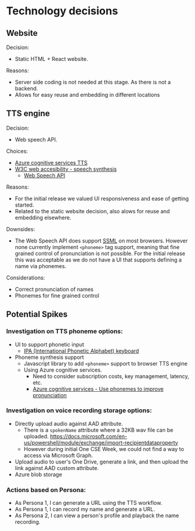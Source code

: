 # Technology decisions

## Website
Decision:
- Static HTML + React website.

Reasons:
- Server side coding is not needed at this stage. As there is not a backend.
- Allows for easy reuse and embedding in different locations


## TTS engine
Decision:
- Web speech API.

Choices:
- [Azure cognitive services TTS](https://azure.microsoft.com/en-us/services/cognitive-services/text-to-speech/)
- [W3C web accesibility - speech synthesis](https://wicg.github.io/speech-api/#tts-section)
  - [Web Speech API](https://developer.mozilla.org/en-US/docs/Web/API/Web_Speech_API)

Reasons:
- For the initial release we valued UI responsiveness and ease of getting started.
- Related to the static website decision, also alows for reuse and embedding elsewhere.

Downsides:
- The Web Speech API does support [SSML](https://docs.microsoft.com/en-us/azure/cognitive-services/speech-service/speech-synthesis-markup) on most browsers. However none currently implement `<phoneme>` tag support, meaning that fine grained control of pronunciation is not possible.  For the initial release this was acceptable as we do not have a UI that supports defining a name via phonemes.

Considerations:
- Correct pronunciation of names
- Phonemes for fine grained control

## Potential Spikes

### Investigation on TTS phoneme options:
- UI to support phonetic input
  - [IPA (International Phonetic Alphabet) keyboard](https://ipa.typeit.org/full/)
- Phoneme synthesis support
  - Javascript library to add `<phoneme>` support to browser TTS engine
  - Using Azure cognitive services. 
    - Need to consider subscription costs, key management, latency, etc.
    - [Azure cognitive services - Use phonemes to improve pronunciation](https://docs.microsoft.com/en-us/azure/cognitive-services/speech-service/speech-synthesis-markup#use-phonemes-to-improve-pronunciation)

### Investigation on voice recording storage options:
- Directly upload audio against AAD attribute.
  - There is a `spokenName` attribute where a 32KB wav file can be uploaded. <https://docs.microsoft.com/en-us/powershell/module/exchange/import-recipientdataproperty>
  - However during initial One CSE Week, we could not find a way to access via Microsoft Graph.
- Upload audio to user's One Drive, generate a link, and then upload the link against AAD custom attribute.
- Azure blob storage

### Actions based on Persona:
- As Persona 1, I can generate a URL using the TTS workflow.
- As Persona 1, I can record my name and generate a URL.
- As Persona 2, I can view a person's profile and playback the name recording.